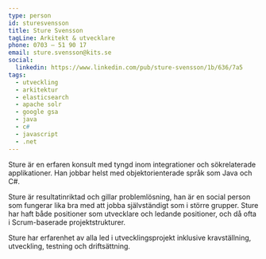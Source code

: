```yaml
---
type: person
id: sturesvensson
title: Sture Svensson
tagLine: Arkitekt & utvecklare
phone: 0703 – 51 90 17
email: sture.svensson@kits.se
social:
  linkedin: https://www.linkedin.com/pub/sture-svensson/1b/636/7a5
tags:
  - utveckling
  - arkitektur
  - elasticsearch
  - apache solr
  - google gsa
  - java
  - c#
  - javascript
  - .net
---
```


Sture är en erfaren konsult med tyngd inom integrationer och sökrelaterade applikationer. Han jobbar helst med objektorienterade språk som Java och C#.

Sture är resultatinriktad och gillar problemlösning, han är en social person som fungerar lika bra med att jobba självständigt som i större grupper. Sture har haft både positioner som utvecklare och ledande positioner, och då ofta i Scrum-baserade projektstrukturer.

Sture har erfarenhet av alla led i utvecklingsprojekt inklusive kravställning, utveckling, testning och driftsättning.
